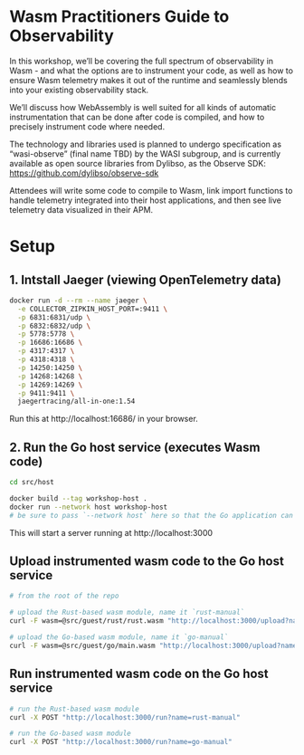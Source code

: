 # Wasm Practitioners Guide to Observability

In this workshop, we’ll be covering the full spectrum of observability in Wasm - and what the options are to instrument your code, as well as how to ensure Wasm telemetry makes it out of the runtime and seamlessly blends into your existing observability stack.

We’ll discuss how WebAssembly is well suited for all kinds of automatic instrumentation that can be done after code is compiled, and how to precisely instrument code where needed.

The technology and libraries used is planned to undergo specification as “wasi-observe” (final name TBD) by the WASI subgroup, and is currently available as open source libraries from Dylibso, as the Observe SDK: https://github.com/dylibso/observe-sdk

Attendees will write some code to compile to Wasm, link import functions to handle telemetry integrated into their host applications, and then see live telemetry data visualized in their APM.


# Setup

## 1. Intstall Jaeger (viewing OpenTelemetry data)

```sh
docker run -d --rm --name jaeger \
  -e COLLECTOR_ZIPKIN_HOST_PORT=:9411 \
  -p 6831:6831/udp \
  -p 6832:6832/udp \
  -p 5778:5778 \
  -p 16686:16686 \
  -p 4317:4317 \
  -p 4318:4318 \
  -p 14250:14250 \
  -p 14268:14268 \
  -p 14269:14269 \
  -p 9411:9411 \
  jaegertracing/all-in-one:1.54
```

Run this at http://localhost:16686/ in your browser.


## 2. Run the Go host service (executes Wasm code) 

```sh
cd src/host

docker build --tag workshop-host .
docker run --network host workshop-host
# be sure to pass `--network host` here so that the Go application can reach Jaeger
```

This will start a server running at http://localhost:3000

## Upload instrumented wasm code to the Go host service

```sh
# from the root of the repo

# upload the Rust-based wasm module, name it `rust-manual`
curl -F wasm=@src/guest/rust/rust.wasm "http://localhost:3000/upload?name=rust-manual"

# upload the Go-based wasm module, name it `go-manual`
curl -F wasm=@src/guest/go/main.wasm "http://localhost:3000/upload?name=go-manual"
```

## Run instrumented wasm code on the Go host service

```sh
# run the Rust-based wasm module
curl -X POST "http://localhost:3000/run?name=rust-manual"

# run the Go-based wasm module
curl -X POST "http://localhost:3000/run?name=go-manual"
```

